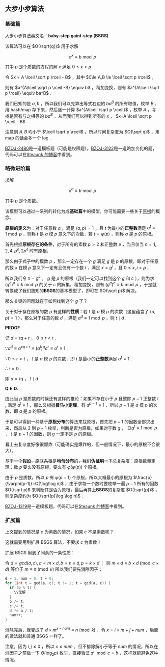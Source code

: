 ## 大步小步算法

### 基础篇

大步小步算法英文名：**baby-step gaint-step (BSGS)**.

该算法可以在 $O(\sqrt{q})$ 用于求解

$$
a^x \equiv b \bmod p
$$

其中 $p$ 是个质数的方程的解 $x$ 满足 $0 \le x < p$ .

令 $x = A \lceil \sqrt p \rceil - B$ ，其中 $0\le A,B \le \lceil \sqrt p \rceil$ ，

则有 $a^{A\lceil \sqrt p \rceil -B} \equiv b$ ，稍加变换，则有 $a^{A\lceil \sqrt p \rceil} \equiv ba^B$ .

我们已知的是 $a,b$ ，所以我们可以先算出等式右边的 $ba^B$ 的所有取值，枚举 $B$ ，用 hash/map 存下来，然后逐一计算 $a^{A\lceil \sqrt p \rceil}$ ，枚举 $A$ ，寻找是否有与之相等的 $ba^B$ ，从而我们可以得到所有的 $x$ ， $x=A \lceil \sqrt p \rceil - B$ .

注意到 $A,B$ 均小于 $\lceil \sqrt p \rceil$ ，所以时间复杂度为 $O(\sqrt q)$ ，用 map 的话会多一个 $\log$ .

[BZOJ-2480](http://www.lydsy.com/JudgeOnline/problem.php?id=2480)是一道模板题（可能是权限题），[BZOJ-3122](http://www.lydsy.com/JudgeOnline/problem.php?id=3122)是一道略加变化的题，代码可以在[Steaunk 的博客](https://blog.csdn.net/Steaunk/article/details/78988376)中看到。

### 略微进阶篇

求解

$$
x^a \equiv b \bmod p
$$

其中 $p$ 是个质数。

该模型可以通过一系列的转化为成**基础篇**中的模型，你可能需要一些关于[原根](/math/primitive-root/)的概念。

**原根的定义**为：对于任意数 $a$ ，满足 $(a,p)=1$ ，且 $t$ 为最小的**正整数**满足 $a^t \equiv 1 \bmod p$ ，则称 $t$ 是 $a$ 模 $p$ 意义下的次数，若 $t=\varphi(p)$ ，则称 $a$ 是 $p$ 的原根。

首先根据**原根存在的条件**，对于所有的素数 $p>2$ 和正整数 $e$ ，当且仅当 $n=1,2,4,p^e,2p^e$ 时有原根，

那么由于式子中的模数 $p$ ，那么一定存在一个 $g$ 满足 $g$ 是 $p$ 的原根，即对于任意的数 $x$ 在模 $p$ 意义下一定有且仅有一个数 $i$ ，满足 $x = g^i$ ，且 $0 \le x,i < p$ .

所以我们令 $x=g^c$ ， $g$ 是 $p$ 的原根（我们一定可以找到这个 $g$ 和 $c$ ），则为求 $(g^c)^a \equiv b \bmod p$ 的关于 $c$ 的解集，稍加变换，则有 $(g^a)^c \equiv b \bmod p$ ，于是就转换成了我们熟知的**BSGS**的基本模型了，即可在 $O(\sqrt p)$ 解决。

那么关键的问题就在于如何找到这个 $g$ 了？

关于对于存在原根的数 $p$ 有这样的**性质**：若 $t$ 是 $a$ 模 $p$ 的次数（这里蕴含了 $(a,p)=1$ ），那么对于任意的数 $d$ ，满足 $a^d \equiv 1 \bmod p$ ，则 $t \mid d$ .

**PROOF**

记 $d = tq+r$ ， $0 \le r < t$ .

 $\because a^d \equiv a^{xq+r} \equiv (a^t)^qa^r \equiv a^r \equiv 1$ .

 $\because 0 \le r < t$ ， $t$ 是 $a$ 模 $p$ 的次数，即 $t$ 是最小的**正整数**满足 $a^t \equiv 1$ .

 $\therefore r = 0$ .

即 $d = tq$ ， $t \mid d$ 

**Q.E.D.**

由此当 $p$ 是质数的时候还有这样的推论：如果不存在小于 $p$ 且整除 $p-1$ 正整数 $t$ , 满足 $a^t \equiv 1$ ，那么又根据**费马小定理**，有 $a^{p-1} \equiv 1$ ，所以 $p-1$ 是 $a$ 模 $p$ 的次数，即 $a$ 是 $p$ 的原根。

于是可以得到一种基于**原根分布**的算法来找原根，首先把 $p-1$ 的因数全部求出来，然后从 $2$ 到 $p-1$ 枚举，判断是否为原根，如果对于数 $g$ ， $\exists g^t \equiv 1 \bmod p$ ， $t$ 是 $p-1$ 的因数，则 $g$ 一定不是 $p$ 的原根。

看上去复杂度好像很爆炸（可能确实是爆炸的，但一般情况下，最小的原根不会很大）。

~~基于一个**假设**，原联系根是**均匀分布**的，我们**伪证明**一下总复杂度~~：原根数量定理：数 $p$ 要么没有原根，要么有 $\varphi(\varphi(p))$ 个原根。

由于 $p$ 是质数，所以 $p$ 有 $\varphi(p-1)$ 个原根，所以大概最小的原根为 $\frac{p}{\varphi(p-1)}=O(\log\log n)$ ，由于求每一个数时要枚举一遍 $p-1$ 所有的因数 $O(\sqrt p)$ 来判断其是否为原根，最后再算上**BSGS**的复杂度 $O(\sqrt{p})$ ，则复杂度约为 $O(\sqrt{p}\log \log n)$ .

[BZOJ-1319](http://www.lydsy.com/JudgeOnline/problem.php?id=1319)是一道模板题，代码可以在[Steaunk 的博客](https://blog.csdn.net/Steaunk/article/details/78988376)中看到。

### 扩展篇

上文提到的情况是 $c$ 为素数的情况，如果 $c$ 不是素数呢？

这就需要用到扩展 BSGS 算法，不要求 $c$ 为素数！

扩展 BSGS 用到了同余的一条性质：

令 $d=gcd(a,c) ,a=m \times d,b=n \times d,p=k \times d$ ；
则 $m \times d \equiv b \times d \pmod {c \times d}$ 等价于 $m \equiv n \pmod k$ 所以我们要先消除因子：

```cpp
d = 1, num = 0, t = 0;
for (int t = gcd(a, c); t != 1; t = gcd(a, c)) {
  if (b % t) {
    \\无解
  }
  b /= t;
  c /= t;
  d *= a / t;
  num++;
}
```

消除完后，就变成了 $d \times m^{x-num} \equiv n \pmod k$ ，令 $x=i \times m+j+num$ ，后面的做法就和普通 BSGS 一样了。

注意，因为 $i,j \le 0$ ，所以 $x \le num$ ，但不排除解小于等于 $num$ 的情况，所以在消因子之前做一下 $\Theta(\log_2 p)$ 枚举，直接验证 $a^i \mod c = b$ ，这样就能避免这种情况。
